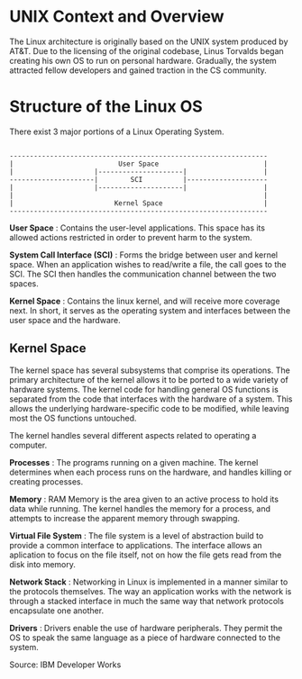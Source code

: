 <link rel="stylesheet" type="text/css" href="MD_styling.css" />

UNIX Context and Overview
=========================

The Linux architecture is originally based on the UNIX system produced by AT&T. Due to the licensing of the original codebase, Linus Torvalds began creating his own OS to run on personal hardware. Gradually, the system attracted fellow developers and gained traction in the CS community. 

# Structure of the Linux OS

There exist 3 major portions of a Linux Operating System.

~~~

----------------------------------------------------------------
|                          User Space                          |
|                    |---------------------|                   |
---------------------|        SCI          |--------------------
|                    |---------------------|                   |
|                                                              |
|                         Kernel Space                         |
----------------------------------------------------------------

~~~

**User Space**
:	Contains the user-level applications. This space has its allowed actions restricted in order to prevent harm to the system.

**System Call Interface (SCI)** 
:	Forms the bridge between user and kernel space. When an application wishes to read/write a file, the call goes to the SCI. The SCI then handles the communication channel between the two spaces.

**Kernel Space**
:	Contains the linux kernel, and will receive more coverage next. In short, it serves as the operating system and interfaces between the user space and the hardware. 

## Kernel Space

The kernel space has several subsystems that comprise its operations. The primary architecture of the kernel allows it to be ported to a wide variety of hardware systems. The kernel code for handling general OS functions is separated from the code that interfaces with the hardware of a system. This allows the underlying hardware-specific code to be modified, while leaving most the OS functions untouched.

The kernel handles several different aspects related to operating a computer.

**Processes**
:	The programs running on a given machine. The kernel determines when each process runs on the hardware, and handles killing or creating processes. 

**Memory**
:	RAM Memory is the area given to an active process to hold its data while running. The kernel handles the memory for a process, and attempts to increase the apparent memory through swapping. 

**Virtual File System**
:	The file system is a level of abstraction build to provide a common interface to applications. The interface allows an aplication to focus on the file itself, not on how the file gets read from the disk into memory.

**Network Stack**
:	Networking in Linux is implemented in a manner similar to the protocols themselves. The way an application works with the network is through a stacked interface in much the same way that network protocols encapsulate one another.

**Drivers**
:	Drivers enable the use of hardware peripherals. They permit the OS to speak the same language as a piece of hardware connected to the system.

Source: IBM Developer Works

